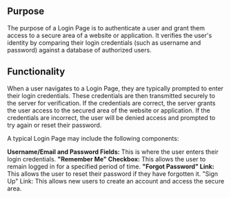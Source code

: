 ## Purpose
The purpose of a Login Page is to authenticate a user and grant them access to a secure area of a website or application. It verifies the user's identity by comparing their login credentials (such as username and password) against a database of authorized users.

## Functionality
When a user navigates to a Login Page, they are typically prompted to enter their login credentials. These credentials are then transmitted securely to the server for verification. If the credentials are correct, the server grants the user access to the secured area of the website or application. If the credentials are incorrect, the user will be denied access and prompted to try again or reset their password.

A typical Login Page may include the following components:

**Username/Email and Password Fields:** This is where the user enters their login credentials.
**"Remember Me" Checkbox:** This allows the user to remain logged in for a specified period of time.
**"Forgot Password" Link:** This allows the user to reset their password if they have forgotten it.
"Sign Up" Link: This allows new users to create an account and access the secure area.